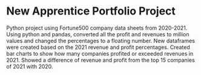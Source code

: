 # New Apprentice Portfolio Project

Python project using Fortune500 company data sheets from 2020-2021. Using python and pandas, converted all the profit and revenues to million values and changed the percentages to a floating number. New dataframes were created based on the 2021 revenue and profit percentages. Created bar charts to show how many companies profited or exceeded revenues in 2021. Showed a difference of revenue and profit from the top 15 companies of 2021 with 2020.  
